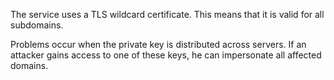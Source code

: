 The service uses a TLS wildcard certificate.
This means that it is valid for all subdomains.

Problems occur when the private key is distributed across servers.
If an attacker gains access to one of these keys, he can impersonate all affected domains.